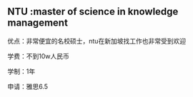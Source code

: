 ## NTU :master of science in knowledge management


优点：非常便宜的名校硕士，ntu在新加坡找工作也非常受到欢迎

学费：不到10w人民币

学制：1年

申请：雅思6.5

## 

